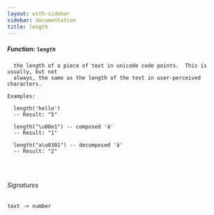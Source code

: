 ```yaml
---
layout: with-sidebar
sidebar: documentation
title: length
---
```


##### Function: `length`
```
  the length of a piece of text in unicode code points.  This is usually, but not
  always, the same as the length of the text in user-perceived characters.

Examples:

  length('hello')
  -- Result: "5"

  length("\u00e1") -- composed 'á'
  -- Result: "1"

  length("a\u0301") -- decomposed 'á'
  -- Result: "2"




```

###### Signatures
    text -> number

